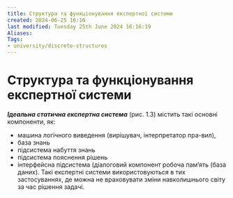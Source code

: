```yaml
---
title: Структура та функціонування експертної системи
created: 2024-06-25 16:16
last modified: Tuesday 25th June 2024 16:16:19
Aliases:
Tags:
- university/discrete-structures
---
```

# Структура та функціонування експертної системи

**_Ідеальна статична експертна система_** (рис. 1.3) містить такі основні компоненти, як:
- машина логічного виведення (вирішувач, інтерпретатор пра-вил),
- база знань
- підсистема набуття знань
- підсистема пояснення рішень
- інтерфейсна підсистема (діалоговий компонент робоча пам’ять (база даних). Такі експертні системи використовуються в тих застосуваннях, де можна не враховувати зміни навколишнього світу за час рішення задачі.